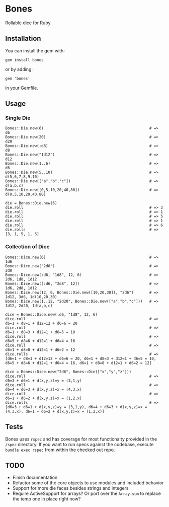 # Bones

Rollable dice for Ruby

## Installation

You can install the gem with:

    gem install bones

or by adding:

    gem 'bones'

in your Gemfile.

## Usage

### Single Die

    Bones::Die.new(6)                                               # => d6
    Bones::Die.new(20)                                              # => d20
    Bones::Die.new(:d8)                                             # => d8
    Bones::Die.new("1d12")                                          # => d12
    Bones::Die.new(1..6)                                            # => d6
    Bones::Die.new(5..10)                                           # => d(5,6,7,8,9,10)
    Bones::Die.new(["a","b","c"])                                   # => d(a,b,c)
    Bones::Die.new([0,5,10,20,40,80])                               # => d(0,5,10,20,40,80)

    die = Bones::Die.new(6)
    die.roll                                                        # => 3
    die.roll                                                        # => 1
    die.roll                                                        # => 5
    die.roll                                                        # => 1
    die.roll                                                        # => 6
    die.rolls                                                       # => [3, 1, 5, 1, 6]

### Collection of Dice

    Bones::Dice.new(6)                                              # => 1d6
    Bones::Dice.new("2d8")                                          # => 2d8
    Bones::Dice.new(:d6, "1d8", 12, 6)                              # => 2d6, 1d8, 1d12
    Bones::Dice.new([:d6, "2d8", 12])                               # => 1d6, 2d8, 1d12
    Bones::Dice.new(12, 6, Bones::Die.new([10,20,30]), "2d6")       # => 1d12, 3d6, 1d(10,20,30)
    Bones::Dice.new(1..12, "2d20", Bones::Die.new(["a","b","c"]))   # => 1d12, 2d20, 1d(a,b,c)

    dice = Bones::Dice.new(:d6, "1d8", 12, 6)
    dice.roll                                                       # => d6=1 + d8=1 + d12=12 + d6=6 = 20
    dice.roll                                                       # => d6=1 + d8=3 + d12=1 + d6=5 = 10
    dice.roll                                                       # => d6=5 + d8=6 + d12=1 + d6=4 = 16
    dice.roll                                                       # => d6=1 + d8=8 + d12=1 + d6=2 = 12
    dice.rolls                                                      # => [d6=1 + d8=1 + d12=12 + d6=6 = 20, d6=1 + d8=3 + d12=1 + d6=5 = 10, d6=5 + d8=6 + d12=1 + d6=4 = 16, d6=1 + d8=8 + d12=1 + d6=2 = 12]

    dice = Bones::Dice.new("2d6", Bones::Die(["x","y","z"]))
    dice.roll                                                       # => d6=3 + d6=1 + d(x,y,z)=y = (3,1,y)
    dice.roll                                                       # => d6=4 + d6=3 + d(x,y,z)=x = (4,3,x)
    dice.roll                                                       # => d6=1 + d6=2 + d(x,y,z)=x = (1,2,x)
    dice.rolls                                                      # => [d6=3 + d6=1 + d(x,y,z)=y = (3,1,y), d6=4 + d6=3 + d(x,y,z)=x = (4,3,x), d6=1 + d6=2 + d(x,y,z)=x = (1,2,x)]

## Tests

Bones uses `rspec` and has coverage for most functionalty provided in the `/spec` directory.  If you want to run specs against the codebase, execute `bundle exec rspec` from within the checked out repo.

## TODO

* Finish documentation
* Refactor some of the core objects to use modules and included behavior
* Support for more die faces besides strings and integers
* Require ActiveSupport for arrays? Or port over the `Array.sum` to replace the temp one in place right now?
